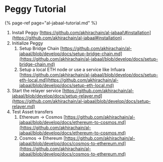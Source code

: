 # Peggy Tutorial

{% page-ref page="al-jabaal-tutorial.md" %}

1. Install Peggy [https://github.com/akhirachain/al-jabaal\#installation](https://github.com/akhirachain/al-jabaal#installation) . 
2. Initialize Peggy 
   1. Setup Bridge Chain [https://github.com/akhirachain/al-jabaal/blob/develop/docs/setup-bridge-chain.md](https://github.com/akhirachain/al-jabaal/blob/develop/docs/setup-bridge-chain.md)
   2. Setup a local ETH node or use a service like Infuara [https://github.com/akhirachain/al-jabaal/blob/develop/docs/setup-eth-local.md](https://github.com/akhirachain/al-jabaal/blob/develop/docs/setup-eth-local.md) 
3. Start the relayer service [https://github.com/akhirachain/al-jabaal/blob/develop/docs/setup-relayer.md](https://github.com/akhirachain/al-jabaal/blob/develop/docs/setup-relayer.md)
4. Test Asset transfers
   1. Ethereum -&gt; Cosmos [https://github.com/akhirachain/al-jabaal/blob/develop/docs/ethereum-to-cosmos.md](https://github.com/akhirachain/al-jabaal/blob/develop/docs/ethereum-to-cosmos.md)
   2. Cosmos -&gt; Ethereum [https://github.com/akhirachain/al-jabaal/blob/develop/docs/cosmos-to-ethereum.md](https://github.com/akhirachain/al-jabaal/blob/develop/docs/cosmos-to-ethereum.md)


